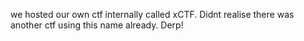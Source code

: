 we hosted our own ctf internally called xCTF. Didnt realise there was another ctf using this name already. Derp!

